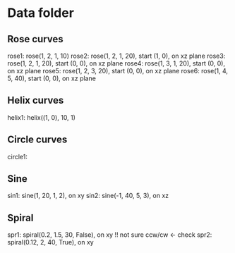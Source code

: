 # Data folder

## Rose curves

rose1: rose(1, 2, 1, 10)
rose2: rose(1, 2, 1, 20), start (1, 0), on xz plane
rose3: rose(1, 2, 1, 20), start (0, 0), on xz plane
rose4: rose(1, 3, 1, 20), start (0, 0), on xz plane
rose5: rose(1, 2, 3, 20), start (0, 0), on xz plane
rose6: rose(1, 4, 5, 40), start (0, 0), on xz plane

## Helix curves

helix1: helix((1, 0), 10, 1)

## Circle curves

circle1: 

## Sine

sin1: sine(1, 20, 1, 2), on xy
sin2: sine(-1, 40, 5, 3), on xz

## Spiral

spr1: spiral(0.2, 1.5, 30, False), on xy !! not sure ccw/cw <- check
spr2: spiral(0.12, 2, 40, True), on xy
